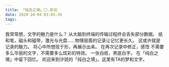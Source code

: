 ```yaml
---
title: 「纯白之境」〇.初访
date: 2024-10-04 03:03:39
tags:
---
```

我常常想，文字的魅力是什么？
从大脑到终端的传输过程终会丢失部分数据。
纸和笔，磁头和磁带，激光与光盘......物理层面的记录让记忆更长久。
这或许就是记录的魅力。
将心中所想现于形，再展示出来。
在再次记录中修正，感悟
不需要多么华丽的文字，不需要多么炫彩的特效。
一张白纸，黑底白字。
在「纯白之境」中留下回忆。
欢迎来到汐琥的「纯白之境」。这里有TA的梦和文字。